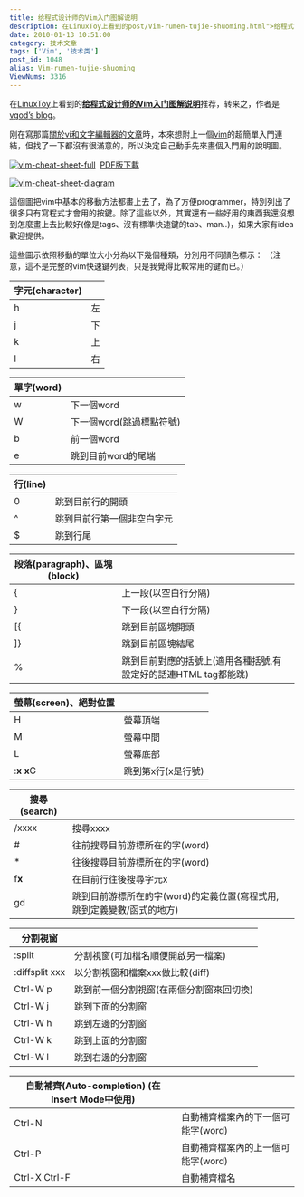 ```yaml
---
title: 给程式设计师的Vim入门图解说明
description: 在LinuxToy上看到的post/Vim-rumen-tujie-shuoming.html">给程式设计师的Vim入门图解说明推荐，转来之，作者是vgod’sblog。刚在寫那篇關於vi和文字編輯器的文章時，本來想附上一個/tags/Vim">vim的超簡單入門連結，但找了一下都沒有很滿意的，所以決定自己動手先來畫個入門用的說明圖。
date: 2010-01-13 10:51:00
category: 技术文章
tags: ['Vim', '技术类']
post_id: 1048
alias: Vim-rumen-tujie-shuoming
ViewNums: 3316
---
```


在[LinuxToy](http://linuxtoy.org/)上看到的[**给程式设计师的Vim入门图解说明**](/blog/vim-rumen-tujie-shuoming)推荐，转来之，作者是[vgod’s blog](http://blog.vgod.tw/)。

刚在寫那篇[關於vi和文字編輯器的文章](http://blog.vgod.tw/2009/12/07/text-editing/ "(660 hits)")時，本來想附上一個[vim](/tags/Vim)的超簡單入門連結，但找了一下都沒有很滿意的，所以決定自己動手先來畫個入門用的說明圖。

[![vim-cheat-sheet-full](http://blog.vgod.tw/wp-content/uploads/2009/12/vim-cheat-sheet-full-thumb.png "vim-cheat-sheet-full")](http://blog.vgod.tw/wp-content/uploads/2009/12/vim-cheat-sheet-full.png "(3636 hits)")
 [PDF版下載](http://blog.vgod.tw/wp-content/uploads/2009/12/vgod-vim-cheat-sheet-full.pdf)

[![vim-cheat-sheet-diagram](http://blog.vgod.tw/wp-content/uploads/2009/12/vim-cheat-sheet-diagram-thumb.png "vim-cheat-sheet-diagram")](http://blog.vgod.tw/wp-content/uploads/2009/12/vim-cheat-sheet-diagram.png "(1216 hits)")

這個圖把vim中基本的移動方法都畫上去了，為了方便programmer，特別列出了很多只有寫程式才會用的按鍵。除了這些以外，其實還有一些好用的東西我還沒想到怎麼畫上去比較好(像是tags、沒有標準快速鍵的tab、man..)，如果大家有idea歡迎提供。

這些圖示依照移動的單位大小分為以下幾個種類，分別用不同顏色標示：
（注意，這不是完整的vim快速鍵列表，只是我覺得比較常用的鍵而已。）

| 字元(character) | |
| --- | --- |
| h | 左 |
| j | 下 |
| k | 上 |
| l | 右 |

| 單字(word) | |
| --- | --- |
| w | 下一個word |
| W | 下一個word(跳過標點符號) |
| b | 前一個word |
| e | 跳到目前word的尾端 |

| 行(line) | |
| --- | --- |
| 0 | 跳到目前行的開頭 |
| ^ | 跳到目前行第一個非空白字元 |
| $ | 跳到行尾 |

| 段落(paragraph)、區塊(block) | |
| --- | --- |
| { | 上一段(以空白行分隔) |
| } | 下一段(以空白行分隔) |
| [{ | 跳到目前區塊開頭 |
| ]} | 跳到目前區塊結尾 |
| % | 跳到目前對應的括號上(適用各種括號,有設定好的話連HTML tag都能跳) |

| 螢幕(screen)、絕對位置 | |
| --- | --- |
| H | 螢幕頂端 |
| M | 螢幕中間 |
| L | 螢幕底部 |
| :**x** **x**G | 跳到第x行(x是行號) |

| 搜尋(search) | |
| --- | --- |
| /xxxx | 搜尋xxxx |
| # | 往前搜尋目前游標所在的字(word) |
| * | 往後搜尋目前游標所在的字(word) |
| f**x** | 在目前行往後搜尋字元x |
| gd | 跳到目前游標所在的字(word)的定義位置(寫程式用, 跳到定義變數/函式的地方) |

| 分割視窗 | |
| --- | --- |
| :split | 分割視窗(可加檔名順便開啟另一檔案) |
| :diffsplit xxx | 以分割視窗和檔案xxx做比較(diff) |
| Ctrl-W p | 跳到前一個分割視窗(在兩個分割窗來回切換) |
| Ctrl-W j | 跳到下面的分割窗 |
| Ctrl-W h | 跳到左邊的分割窗 |
| Ctrl-W k | 跳到上面的分割窗 |
| Ctrl-W l | 跳到右邊的分割窗 |

| 自動補齊(Auto-completion) (在Insert Mode中使用) | |
| --- | --- |
| Ctrl-N | 自動補齊檔案內的下一個可能字(word) |
| Ctrl-P | 自動補齊檔案內的上一個可能字(word) |
| Ctrl-X Ctrl-F | 自動補齊檔名 |

